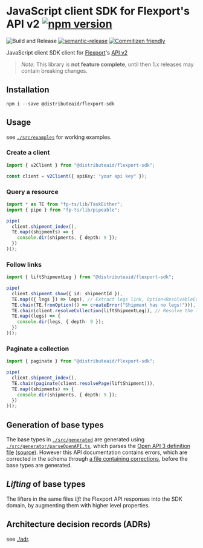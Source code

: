 # JavaScript client SDK for Flexport's API v2 [![npm version](https://img.shields.io/npm/v/@distributeaid/flexport-sdk.svg)](https://www.npmjs.com/package/@distributeaid/flexport-sdk)

![Build and Release](https://github.com/distributeaid/chat-ui/workflows/Build%20and%20Release/badge.svg?branch=saga)
[![semantic-release](https://img.shields.io/badge/%20%20%F0%9F%93%A6%F0%9F%9A%80-semantic--release-e10079.svg)](https://github.com/semantic-release/semantic-release)
[![Commitizen friendly](https://img.shields.io/badge/commitizen-friendly-brightgreen.svg)](http://commitizen.github.io/cz-cli/)

JavaScript client SDK client for [Flexport](https://flexport.com/)'s
[API v2](https://apibeta.flexport.com/)

> _Note:_ This library is **not feature complete**, until then 1.x releases may
> contain breaking changes.

## Installation

    npm i --save @distributeaid/flexport-sdk

## Usage

see [`./src/examples`](./src/examples) for working examples.

### Create a client

```typescript
import { v2Client } from "@distributeaid/flexport-sdk";

const client = v2Client({ apiKey: "your api key" });
```

### Query a resource

```typescript
import * as TE from "fp-ts/lib/TaskEither";
import { pipe } from "fp-ts/lib/pipeable";

pipe(
  client.shipment_index(),
  TE.map((shipments) => {
    console.dir(shipments, { depth: 9 });
  })
)();
```

### Follow links

```typescript
import { liftShipmentLeg } from "@distributeaid/flexport-sdk";

pipe(
  client.shipment_show({ id: shipmentId }),
  TE.map(({ legs }) => legs), // Extract legs link, Option<ResolvableCollection>
  TE.chain(TE.fromOption(() => createError("Shipment has no legs!"))),
  TE.chain(client.resolveCollection(liftShipmentLeg)), // Resolve the link to the collection
  TE.map((legs) => {
    console.dir(legs, { depth: 9 });
  })
)();
```

### Paginate a collection

```typescript
import { paginate } from "@distributeaid/flexport-sdk";

pipe(
  client.shipment_index(),
  TE.chain(paginate(client.resolvePage(liftShipment))),
  TE.map((shipments) => {
    console.dir(shipments, { depth: 9 });
  })
)();
```

## Generation of base types

The base types in [`./src/generated`](./src/generated) are generated using
[`./src/generator/parseOpenAPI.ts`](./src/generator/parseOpenAPI.ts), which
parses the [Open API 3 definition file](./api-docs/v2.yaml)
([source](https://api.flexport.com/docs/v2/flexport)). However this API
documentation contains errors, which are corrected in the schema through
[a file containing corrections](./api-docs/corrections.yaml), before the base
types are generated.

## _Lifting_ of base types

The lifters in the same files _lift_ the Flexport API responses into the SDK
domain, by augmenting them with higher level properties.

## Architecture decision records (ADRs)

see [./adr](./adr).
